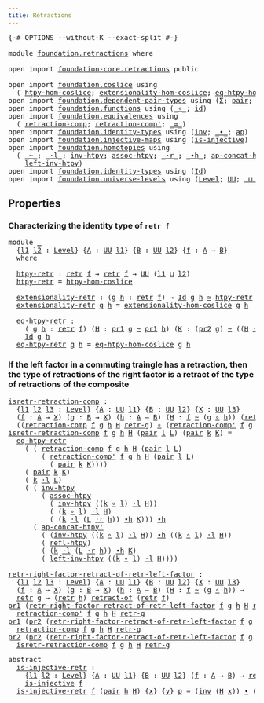 ```yaml
---
title: Retractions
---
```


<pre class="Agda"><a id="37" class="Symbol">{-#</a> <a id="41" class="Keyword">OPTIONS</a> <a id="49" class="Pragma">--without-K</a> <a id="61" class="Pragma">--exact-split</a> <a id="75" class="Symbol">#-}</a>

<a id="80" class="Keyword">module</a> <a id="87" href="foundation.retractions.html" class="Module">foundation.retractions</a> <a id="110" class="Keyword">where</a>

<a id="117" class="Keyword">open</a> <a id="122" class="Keyword">import</a> <a id="129" href="foundation-core.retractions.html" class="Module">foundation-core.retractions</a> <a id="157" class="Keyword">public</a>

<a id="165" class="Keyword">open</a> <a id="170" class="Keyword">import</a> <a id="177" href="foundation.coslice.html" class="Module">foundation.coslice</a> <a id="196" class="Keyword">using</a>
  <a id="204" class="Symbol">(</a> <a id="206" href="foundation.coslice.html#1388" class="Function">htpy-hom-coslice</a><a id="222" class="Symbol">;</a> <a id="224" href="foundation.coslice.html#1619" class="Function">extensionality-hom-coslice</a><a id="250" class="Symbol">;</a> <a id="252" href="foundation.coslice.html#1951" class="Function">eq-htpy-hom-coslice</a><a id="271" class="Symbol">)</a>
<a id="273" class="Keyword">open</a> <a id="278" class="Keyword">import</a> <a id="285" href="foundation.dependent-pair-types.html" class="Module">foundation.dependent-pair-types</a> <a id="317" class="Keyword">using</a> <a id="323" class="Symbol">(</a><a id="324" href="foundation-core.dependent-pair-types.html#515" class="Record">Σ</a><a id="325" class="Symbol">;</a> <a id="327" href="foundation-core.dependent-pair-types.html#588" class="InductiveConstructor">pair</a><a id="331" class="Symbol">;</a> <a id="333" href="foundation-core.dependent-pair-types.html#605" class="Field">pr1</a><a id="336" class="Symbol">;</a> <a id="338" href="foundation-core.dependent-pair-types.html#617" class="Field">pr2</a><a id="341" class="Symbol">)</a>
<a id="343" class="Keyword">open</a> <a id="348" class="Keyword">import</a> <a id="355" href="foundation.functions.html" class="Module">foundation.functions</a> <a id="376" class="Keyword">using</a> <a id="382" class="Symbol">(</a><a id="383" href="foundation-core.functions.html#420" class="Function Operator">_∘_</a><a id="386" class="Symbol">;</a> <a id="388" href="foundation-core.functions.html#322" class="Function">id</a><a id="390" class="Symbol">)</a>
<a id="392" class="Keyword">open</a> <a id="397" class="Keyword">import</a> <a id="404" href="foundation.equivalences.html" class="Module">foundation.equivalences</a> <a id="428" class="Keyword">using</a>
  <a id="436" class="Symbol">(</a> <a id="438" href="foundation-core.equivalences.html#6727" class="Function">retraction-comp</a><a id="453" class="Symbol">;</a> <a id="455" href="foundation-core.equivalences.html#6921" class="Function">retraction-comp&#39;</a><a id="471" class="Symbol">;</a> <a id="473" href="foundation-core.equivalences.html#1621" class="Function Operator">_≃_</a><a id="476" class="Symbol">)</a>
<a id="478" class="Keyword">open</a> <a id="483" class="Keyword">import</a> <a id="490" href="foundation.identity-types.html" class="Module">foundation.identity-types</a> <a id="516" class="Keyword">using</a> <a id="522" class="Symbol">(</a><a id="523" href="foundation-core.identity-types.html#2729" class="Function">inv</a><a id="526" class="Symbol">;</a> <a id="528" href="foundation-core.identity-types.html#2425" class="Function Operator">_∙_</a><a id="531" class="Symbol">;</a> <a id="533" href="foundation-core.identity-types.html#4003" class="Function">ap</a><a id="535" class="Symbol">)</a>
<a id="537" class="Keyword">open</a> <a id="542" class="Keyword">import</a> <a id="549" href="foundation.injective-maps.html" class="Module">foundation.injective-maps</a> <a id="575" class="Keyword">using</a> <a id="581" class="Symbol">(</a><a id="582" href="foundation.injective-maps.html#1309" class="Function">is-injective</a><a id="594" class="Symbol">)</a>
<a id="596" class="Keyword">open</a> <a id="601" class="Keyword">import</a> <a id="608" href="foundation.homotopies.html" class="Module">foundation.homotopies</a> <a id="630" class="Keyword">using</a>
  <a id="638" class="Symbol">(</a> <a id="640" href="foundation-core.homotopies.html#1249" class="Function Operator">_~_</a><a id="643" class="Symbol">;</a> <a id="645" href="foundation-core.homotopies.html#2504" class="Function Operator">_·l_</a><a id="649" class="Symbol">;</a> <a id="651" href="foundation-core.homotopies.html#1625" class="Function">inv-htpy</a><a id="659" class="Symbol">;</a> <a id="661" href="foundation-core.homotopies.html#2812" class="Function">assoc-htpy</a><a id="671" class="Symbol">;</a> <a id="673" href="foundation-core.homotopies.html#2710" class="Function Operator">_·r_</a><a id="677" class="Symbol">;</a> <a id="679" href="foundation-core.homotopies.html#1794" class="Function Operator">_∙h_</a><a id="683" class="Symbol">;</a> <a id="685" href="foundation.homotopies.html#2205" class="Function">ap-concat-htpy&#39;</a><a id="700" class="Symbol">;</a> <a id="702" href="foundation-core.homotopies.html#1368" class="Function">refl-htpy</a><a id="711" class="Symbol">;</a>
    <a id="717" href="foundation-core.homotopies.html#3407" class="Function">left-inv-htpy</a><a id="730" class="Symbol">)</a>
<a id="732" class="Keyword">open</a> <a id="737" class="Keyword">import</a> <a id="744" href="foundation.identity-types.html" class="Module">foundation.identity-types</a> <a id="770" class="Keyword">using</a> <a id="776" class="Symbol">(</a><a id="777" href="foundation-core.identity-types.html#1767" class="Datatype">Id</a><a id="779" class="Symbol">)</a>
<a id="781" class="Keyword">open</a> <a id="786" class="Keyword">import</a> <a id="793" href="foundation.universe-levels.html" class="Module">foundation.universe-levels</a> <a id="820" class="Keyword">using</a> <a id="826" class="Symbol">(</a><a id="827" href="Agda.Primitive.html#597" class="Postulate">Level</a><a id="832" class="Symbol">;</a> <a id="834" href="foundation-core.universe-levels.html#235" class="Primitive">UU</a><a id="836" class="Symbol">;</a> <a id="838" href="Agda.Primitive.html#810" class="Primitive Operator">_⊔_</a><a id="841" class="Symbol">)</a>
</pre>
## Properties

### Characterizing the identity type of `retr f`

<pre class="Agda"><a id="921" class="Keyword">module</a> <a id="928" href="foundation.retractions.html#928" class="Module">_</a>
  <a id="932" class="Symbol">{</a><a id="933" href="foundation.retractions.html#933" class="Bound">l1</a> <a id="936" href="foundation.retractions.html#936" class="Bound">l2</a> <a id="939" class="Symbol">:</a> <a id="941" href="Agda.Primitive.html#597" class="Postulate">Level</a><a id="946" class="Symbol">}</a> <a id="948" class="Symbol">{</a><a id="949" href="foundation.retractions.html#949" class="Bound">A</a> <a id="951" class="Symbol">:</a> <a id="953" href="foundation-core.universe-levels.html#235" class="Primitive">UU</a> <a id="956" href="foundation.retractions.html#933" class="Bound">l1</a><a id="958" class="Symbol">}</a> <a id="960" class="Symbol">{</a><a id="961" href="foundation.retractions.html#961" class="Bound">B</a> <a id="963" class="Symbol">:</a> <a id="965" href="foundation-core.universe-levels.html#235" class="Primitive">UU</a> <a id="968" href="foundation.retractions.html#936" class="Bound">l2</a><a id="970" class="Symbol">}</a> <a id="972" class="Symbol">{</a><a id="973" href="foundation.retractions.html#973" class="Bound">f</a> <a id="975" class="Symbol">:</a> <a id="977" href="foundation.retractions.html#949" class="Bound">A</a> <a id="979" class="Symbol">→</a> <a id="981" href="foundation.retractions.html#961" class="Bound">B</a><a id="982" class="Symbol">}</a>
  <a id="986" class="Keyword">where</a>
  
  <a id="997" href="foundation.retractions.html#997" class="Function">htpy-retr</a> <a id="1007" class="Symbol">:</a> <a id="1009" href="foundation-core.retractions.html#607" class="Function">retr</a> <a id="1014" href="foundation.retractions.html#973" class="Bound">f</a> <a id="1016" class="Symbol">→</a> <a id="1018" href="foundation-core.retractions.html#607" class="Function">retr</a> <a id="1023" href="foundation.retractions.html#973" class="Bound">f</a> <a id="1025" class="Symbol">→</a> <a id="1027" href="foundation-core.universe-levels.html#235" class="Primitive">UU</a> <a id="1030" class="Symbol">(</a><a id="1031" href="foundation.retractions.html#933" class="Bound">l1</a> <a id="1034" href="Agda.Primitive.html#810" class="Primitive Operator">⊔</a> <a id="1036" href="foundation.retractions.html#936" class="Bound">l2</a><a id="1038" class="Symbol">)</a>
  <a id="1042" href="foundation.retractions.html#997" class="Function">htpy-retr</a> <a id="1052" class="Symbol">=</a> <a id="1054" href="foundation.coslice.html#1388" class="Function">htpy-hom-coslice</a>

  <a id="1074" href="foundation.retractions.html#1074" class="Function">extensionality-retr</a> <a id="1094" class="Symbol">:</a> <a id="1096" class="Symbol">(</a><a id="1097" href="foundation.retractions.html#1097" class="Bound">g</a> <a id="1099" href="foundation.retractions.html#1099" class="Bound">h</a> <a id="1101" class="Symbol">:</a> <a id="1103" href="foundation-core.retractions.html#607" class="Function">retr</a> <a id="1108" href="foundation.retractions.html#973" class="Bound">f</a><a id="1109" class="Symbol">)</a> <a id="1111" class="Symbol">→</a> <a id="1113" href="foundation-core.identity-types.html#1767" class="Datatype">Id</a> <a id="1116" href="foundation.retractions.html#1097" class="Bound">g</a> <a id="1118" href="foundation.retractions.html#1099" class="Bound">h</a> <a id="1120" href="foundation-core.equivalences.html#1621" class="Function Operator">≃</a> <a id="1122" href="foundation.retractions.html#997" class="Function">htpy-retr</a> <a id="1132" href="foundation.retractions.html#1097" class="Bound">g</a> <a id="1134" href="foundation.retractions.html#1099" class="Bound">h</a>
  <a id="1138" href="foundation.retractions.html#1074" class="Function">extensionality-retr</a> <a id="1158" href="foundation.retractions.html#1158" class="Bound">g</a> <a id="1160" href="foundation.retractions.html#1160" class="Bound">h</a> <a id="1162" class="Symbol">=</a> <a id="1164" href="foundation.coslice.html#1619" class="Function">extensionality-hom-coslice</a> <a id="1191" href="foundation.retractions.html#1158" class="Bound">g</a> <a id="1193" href="foundation.retractions.html#1160" class="Bound">h</a>

  <a id="1198" href="foundation.retractions.html#1198" class="Function">eq-htpy-retr</a> <a id="1211" class="Symbol">:</a>
    <a id="1217" class="Symbol">(</a> <a id="1219" href="foundation.retractions.html#1219" class="Bound">g</a> <a id="1221" href="foundation.retractions.html#1221" class="Bound">h</a> <a id="1223" class="Symbol">:</a> <a id="1225" href="foundation-core.retractions.html#607" class="Function">retr</a> <a id="1230" href="foundation.retractions.html#973" class="Bound">f</a><a id="1231" class="Symbol">)</a> <a id="1233" class="Symbol">(</a><a id="1234" href="foundation.retractions.html#1234" class="Bound">H</a> <a id="1236" class="Symbol">:</a> <a id="1238" href="foundation-core.dependent-pair-types.html#605" class="Field">pr1</a> <a id="1242" href="foundation.retractions.html#1219" class="Bound">g</a> <a id="1244" href="foundation-core.homotopies.html#1249" class="Function Operator">~</a> <a id="1246" href="foundation-core.dependent-pair-types.html#605" class="Field">pr1</a> <a id="1250" href="foundation.retractions.html#1221" class="Bound">h</a><a id="1251" class="Symbol">)</a> <a id="1253" class="Symbol">(</a><a id="1254" href="foundation.retractions.html#1254" class="Bound">K</a> <a id="1256" class="Symbol">:</a> <a id="1258" class="Symbol">(</a><a id="1259" href="foundation-core.dependent-pair-types.html#617" class="Field">pr2</a> <a id="1263" href="foundation.retractions.html#1219" class="Bound">g</a><a id="1264" class="Symbol">)</a> <a id="1266" href="foundation-core.homotopies.html#1249" class="Function Operator">~</a> <a id="1268" class="Symbol">((</a><a id="1270" href="foundation.retractions.html#1234" class="Bound">H</a> <a id="1272" href="foundation-core.homotopies.html#2710" class="Function Operator">·r</a> <a id="1275" href="foundation.retractions.html#973" class="Bound">f</a><a id="1276" class="Symbol">)</a> <a id="1278" href="foundation-core.homotopies.html#1794" class="Function Operator">∙h</a> <a id="1281" href="foundation-core.dependent-pair-types.html#617" class="Field">pr2</a> <a id="1285" href="foundation.retractions.html#1221" class="Bound">h</a><a id="1286" class="Symbol">))</a> <a id="1289" class="Symbol">→</a>
    <a id="1295" href="foundation-core.identity-types.html#1767" class="Datatype">Id</a> <a id="1298" href="foundation.retractions.html#1219" class="Bound">g</a> <a id="1300" href="foundation.retractions.html#1221" class="Bound">h</a>
  <a id="1304" href="foundation.retractions.html#1198" class="Function">eq-htpy-retr</a> <a id="1317" href="foundation.retractions.html#1317" class="Bound">g</a> <a id="1319" href="foundation.retractions.html#1319" class="Bound">h</a> <a id="1321" class="Symbol">=</a> <a id="1323" href="foundation.coslice.html#1951" class="Function">eq-htpy-hom-coslice</a> <a id="1343" href="foundation.retractions.html#1317" class="Bound">g</a> <a id="1345" href="foundation.retractions.html#1319" class="Bound">h</a> 
</pre>
### If the left factor in a commuting traingle has a retraction, then the type of retractions of the right factor is a retract of the type of retractions of the composite

<pre class="Agda"><a id="isretr-retraction-comp"></a><a id="1533" href="foundation.retractions.html#1533" class="Function">isretr-retraction-comp</a> <a id="1556" class="Symbol">:</a>
  <a id="1560" class="Symbol">{</a><a id="1561" href="foundation.retractions.html#1561" class="Bound">l1</a> <a id="1564" href="foundation.retractions.html#1564" class="Bound">l2</a> <a id="1567" href="foundation.retractions.html#1567" class="Bound">l3</a> <a id="1570" class="Symbol">:</a> <a id="1572" href="Agda.Primitive.html#597" class="Postulate">Level</a><a id="1577" class="Symbol">}</a> <a id="1579" class="Symbol">{</a><a id="1580" href="foundation.retractions.html#1580" class="Bound">A</a> <a id="1582" class="Symbol">:</a> <a id="1584" href="foundation-core.universe-levels.html#235" class="Primitive">UU</a> <a id="1587" href="foundation.retractions.html#1561" class="Bound">l1</a><a id="1589" class="Symbol">}</a> <a id="1591" class="Symbol">{</a><a id="1592" href="foundation.retractions.html#1592" class="Bound">B</a> <a id="1594" class="Symbol">:</a> <a id="1596" href="foundation-core.universe-levels.html#235" class="Primitive">UU</a> <a id="1599" href="foundation.retractions.html#1564" class="Bound">l2</a><a id="1601" class="Symbol">}</a> <a id="1603" class="Symbol">{</a><a id="1604" href="foundation.retractions.html#1604" class="Bound">X</a> <a id="1606" class="Symbol">:</a> <a id="1608" href="foundation-core.universe-levels.html#235" class="Primitive">UU</a> <a id="1611" href="foundation.retractions.html#1567" class="Bound">l3</a><a id="1613" class="Symbol">}</a>
  <a id="1617" class="Symbol">(</a><a id="1618" href="foundation.retractions.html#1618" class="Bound">f</a> <a id="1620" class="Symbol">:</a> <a id="1622" href="foundation.retractions.html#1580" class="Bound">A</a> <a id="1624" class="Symbol">→</a> <a id="1626" href="foundation.retractions.html#1604" class="Bound">X</a><a id="1627" class="Symbol">)</a> <a id="1629" class="Symbol">(</a><a id="1630" href="foundation.retractions.html#1630" class="Bound">g</a> <a id="1632" class="Symbol">:</a> <a id="1634" href="foundation.retractions.html#1592" class="Bound">B</a> <a id="1636" class="Symbol">→</a> <a id="1638" href="foundation.retractions.html#1604" class="Bound">X</a><a id="1639" class="Symbol">)</a> <a id="1641" class="Symbol">(</a><a id="1642" href="foundation.retractions.html#1642" class="Bound">h</a> <a id="1644" class="Symbol">:</a> <a id="1646" href="foundation.retractions.html#1580" class="Bound">A</a> <a id="1648" class="Symbol">→</a> <a id="1650" href="foundation.retractions.html#1592" class="Bound">B</a><a id="1651" class="Symbol">)</a> <a id="1653" class="Symbol">(</a><a id="1654" href="foundation.retractions.html#1654" class="Bound">H</a> <a id="1656" class="Symbol">:</a> <a id="1658" href="foundation.retractions.html#1618" class="Bound">f</a> <a id="1660" href="foundation-core.homotopies.html#1249" class="Function Operator">~</a> <a id="1662" class="Symbol">(</a><a id="1663" href="foundation.retractions.html#1630" class="Bound">g</a> <a id="1665" href="foundation-core.functions.html#420" class="Function Operator">∘</a> <a id="1667" href="foundation.retractions.html#1642" class="Bound">h</a><a id="1668" class="Symbol">))</a> <a id="1671" class="Symbol">(</a><a id="1672" href="foundation.retractions.html#1672" class="Bound">retr-g</a> <a id="1679" class="Symbol">:</a> <a id="1681" href="foundation-core.retractions.html#607" class="Function">retr</a> <a id="1686" href="foundation.retractions.html#1630" class="Bound">g</a><a id="1687" class="Symbol">)</a> <a id="1689" class="Symbol">→</a>
  <a id="1693" class="Symbol">((</a><a id="1695" href="foundation-core.equivalences.html#6727" class="Function">retraction-comp</a> <a id="1711" href="foundation.retractions.html#1618" class="Bound">f</a> <a id="1713" href="foundation.retractions.html#1630" class="Bound">g</a> <a id="1715" href="foundation.retractions.html#1642" class="Bound">h</a> <a id="1717" href="foundation.retractions.html#1654" class="Bound">H</a> <a id="1719" href="foundation.retractions.html#1672" class="Bound">retr-g</a><a id="1725" class="Symbol">)</a> <a id="1727" href="foundation-core.functions.html#420" class="Function Operator">∘</a> <a id="1729" class="Symbol">(</a><a id="1730" href="foundation-core.equivalences.html#6921" class="Function">retraction-comp&#39;</a> <a id="1747" href="foundation.retractions.html#1618" class="Bound">f</a> <a id="1749" href="foundation.retractions.html#1630" class="Bound">g</a> <a id="1751" href="foundation.retractions.html#1642" class="Bound">h</a> <a id="1753" href="foundation.retractions.html#1654" class="Bound">H</a> <a id="1755" href="foundation.retractions.html#1672" class="Bound">retr-g</a><a id="1761" class="Symbol">))</a> <a id="1764" href="foundation-core.homotopies.html#1249" class="Function Operator">~</a> <a id="1766" href="foundation-core.functions.html#322" class="Function">id</a>
<a id="1769" href="foundation.retractions.html#1533" class="Function">isretr-retraction-comp</a> <a id="1792" href="foundation.retractions.html#1792" class="Bound">f</a> <a id="1794" href="foundation.retractions.html#1794" class="Bound">g</a> <a id="1796" href="foundation.retractions.html#1796" class="Bound">h</a> <a id="1798" href="foundation.retractions.html#1798" class="Bound">H</a> <a id="1800" class="Symbol">(</a><a id="1801" href="foundation-core.dependent-pair-types.html#588" class="InductiveConstructor">pair</a> <a id="1806" href="foundation.retractions.html#1806" class="Bound">l</a> <a id="1808" href="foundation.retractions.html#1808" class="Bound">L</a><a id="1809" class="Symbol">)</a> <a id="1811" class="Symbol">(</a><a id="1812" href="foundation-core.dependent-pair-types.html#588" class="InductiveConstructor">pair</a> <a id="1817" href="foundation.retractions.html#1817" class="Bound">k</a> <a id="1819" href="foundation.retractions.html#1819" class="Bound">K</a><a id="1820" class="Symbol">)</a> <a id="1822" class="Symbol">=</a>
  <a id="1826" href="foundation.retractions.html#1198" class="Function">eq-htpy-retr</a>
    <a id="1843" class="Symbol">(</a> <a id="1845" class="Symbol">(</a> <a id="1847" href="foundation-core.equivalences.html#6727" class="Function">retraction-comp</a> <a id="1863" href="foundation.retractions.html#1792" class="Bound">f</a> <a id="1865" href="foundation.retractions.html#1794" class="Bound">g</a> <a id="1867" href="foundation.retractions.html#1796" class="Bound">h</a> <a id="1869" href="foundation.retractions.html#1798" class="Bound">H</a> <a id="1871" class="Symbol">(</a><a id="1872" href="foundation-core.dependent-pair-types.html#588" class="InductiveConstructor">pair</a> <a id="1877" href="foundation.retractions.html#1806" class="Bound">l</a> <a id="1879" href="foundation.retractions.html#1808" class="Bound">L</a><a id="1880" class="Symbol">)</a>
        <a id="1890" class="Symbol">(</a> <a id="1892" href="foundation-core.equivalences.html#6921" class="Function">retraction-comp&#39;</a> <a id="1909" href="foundation.retractions.html#1792" class="Bound">f</a> <a id="1911" href="foundation.retractions.html#1794" class="Bound">g</a> <a id="1913" href="foundation.retractions.html#1796" class="Bound">h</a> <a id="1915" href="foundation.retractions.html#1798" class="Bound">H</a> <a id="1917" class="Symbol">(</a><a id="1918" href="foundation-core.dependent-pair-types.html#588" class="InductiveConstructor">pair</a> <a id="1923" href="foundation.retractions.html#1806" class="Bound">l</a> <a id="1925" href="foundation.retractions.html#1808" class="Bound">L</a><a id="1926" class="Symbol">)</a>
          <a id="1938" class="Symbol">(</a> <a id="1940" href="foundation-core.dependent-pair-types.html#588" class="InductiveConstructor">pair</a> <a id="1945" href="foundation.retractions.html#1817" class="Bound">k</a> <a id="1947" href="foundation.retractions.html#1819" class="Bound">K</a><a id="1948" class="Symbol">))))</a>
    <a id="1957" class="Symbol">(</a> <a id="1959" href="foundation-core.dependent-pair-types.html#588" class="InductiveConstructor">pair</a> <a id="1964" href="foundation.retractions.html#1817" class="Bound">k</a> <a id="1966" href="foundation.retractions.html#1819" class="Bound">K</a><a id="1967" class="Symbol">)</a>
    <a id="1973" class="Symbol">(</a> <a id="1975" href="foundation.retractions.html#1817" class="Bound">k</a> <a id="1977" href="foundation-core.homotopies.html#2504" class="Function Operator">·l</a> <a id="1980" href="foundation.retractions.html#1808" class="Bound">L</a><a id="1981" class="Symbol">)</a>
    <a id="1987" class="Symbol">(</a> <a id="1989" class="Symbol">(</a> <a id="1991" href="foundation-core.homotopies.html#1625" class="Function">inv-htpy</a>
        <a id="2008" class="Symbol">(</a> <a id="2010" href="foundation-core.homotopies.html#2812" class="Function">assoc-htpy</a>
          <a id="2031" class="Symbol">(</a> <a id="2033" href="foundation-core.homotopies.html#1625" class="Function">inv-htpy</a> <a id="2042" class="Symbol">((</a><a id="2044" href="foundation.retractions.html#1817" class="Bound">k</a> <a id="2046" href="foundation-core.functions.html#420" class="Function Operator">∘</a> <a id="2048" href="foundation.retractions.html#1806" class="Bound">l</a><a id="2049" class="Symbol">)</a> <a id="2051" href="foundation-core.homotopies.html#2504" class="Function Operator">·l</a> <a id="2054" href="foundation.retractions.html#1798" class="Bound">H</a><a id="2055" class="Symbol">))</a>
          <a id="2068" class="Symbol">(</a> <a id="2070" class="Symbol">(</a><a id="2071" href="foundation.retractions.html#1817" class="Bound">k</a> <a id="2073" href="foundation-core.functions.html#420" class="Function Operator">∘</a> <a id="2075" href="foundation.retractions.html#1806" class="Bound">l</a><a id="2076" class="Symbol">)</a> <a id="2078" href="foundation-core.homotopies.html#2504" class="Function Operator">·l</a> <a id="2081" href="foundation.retractions.html#1798" class="Bound">H</a><a id="2082" class="Symbol">)</a>
          <a id="2094" class="Symbol">(</a> <a id="2096" class="Symbol">(</a><a id="2097" href="foundation.retractions.html#1817" class="Bound">k</a> <a id="2099" href="foundation-core.homotopies.html#2504" class="Function Operator">·l</a> <a id="2102" class="Symbol">(</a><a id="2103" href="foundation.retractions.html#1808" class="Bound">L</a> <a id="2105" href="foundation-core.homotopies.html#2710" class="Function Operator">·r</a> <a id="2108" href="foundation.retractions.html#1796" class="Bound">h</a><a id="2109" class="Symbol">))</a> <a id="2112" href="foundation-core.homotopies.html#1794" class="Function Operator">∙h</a> <a id="2115" href="foundation.retractions.html#1819" class="Bound">K</a><a id="2116" class="Symbol">)))</a> <a id="2120" href="foundation-core.homotopies.html#1794" class="Function Operator">∙h</a>
      <a id="2129" class="Symbol">(</a> <a id="2131" href="foundation.homotopies.html#2205" class="Function">ap-concat-htpy&#39;</a>
        <a id="2155" class="Symbol">(</a> <a id="2157" class="Symbol">(</a><a id="2158" href="foundation-core.homotopies.html#1625" class="Function">inv-htpy</a> <a id="2167" class="Symbol">((</a><a id="2169" href="foundation.retractions.html#1817" class="Bound">k</a> <a id="2171" href="foundation-core.functions.html#420" class="Function Operator">∘</a> <a id="2173" href="foundation.retractions.html#1806" class="Bound">l</a><a id="2174" class="Symbol">)</a> <a id="2176" href="foundation-core.homotopies.html#2504" class="Function Operator">·l</a> <a id="2179" href="foundation.retractions.html#1798" class="Bound">H</a><a id="2180" class="Symbol">))</a> <a id="2183" href="foundation-core.homotopies.html#1794" class="Function Operator">∙h</a> <a id="2186" class="Symbol">((</a><a id="2188" href="foundation.retractions.html#1817" class="Bound">k</a> <a id="2190" href="foundation-core.functions.html#420" class="Function Operator">∘</a> <a id="2192" href="foundation.retractions.html#1806" class="Bound">l</a><a id="2193" class="Symbol">)</a> <a id="2195" href="foundation-core.homotopies.html#2504" class="Function Operator">·l</a> <a id="2198" href="foundation.retractions.html#1798" class="Bound">H</a><a id="2199" class="Symbol">))</a>
        <a id="2210" class="Symbol">(</a> <a id="2212" href="foundation-core.homotopies.html#1368" class="Function">refl-htpy</a><a id="2221" class="Symbol">)</a>
        <a id="2231" class="Symbol">(</a> <a id="2233" class="Symbol">(</a><a id="2234" href="foundation.retractions.html#1817" class="Bound">k</a> <a id="2236" href="foundation-core.homotopies.html#2504" class="Function Operator">·l</a> <a id="2239" class="Symbol">(</a><a id="2240" href="foundation.retractions.html#1808" class="Bound">L</a> <a id="2242" href="foundation-core.homotopies.html#2710" class="Function Operator">·r</a> <a id="2245" href="foundation.retractions.html#1796" class="Bound">h</a><a id="2246" class="Symbol">))</a> <a id="2249" href="foundation-core.homotopies.html#1794" class="Function Operator">∙h</a> <a id="2252" href="foundation.retractions.html#1819" class="Bound">K</a><a id="2253" class="Symbol">)</a>
        <a id="2263" class="Symbol">(</a> <a id="2265" href="foundation-core.homotopies.html#3407" class="Function">left-inv-htpy</a> <a id="2279" class="Symbol">((</a><a id="2281" href="foundation.retractions.html#1817" class="Bound">k</a> <a id="2283" href="foundation-core.functions.html#420" class="Function Operator">∘</a> <a id="2285" href="foundation.retractions.html#1806" class="Bound">l</a><a id="2286" class="Symbol">)</a> <a id="2288" href="foundation-core.homotopies.html#2504" class="Function Operator">·l</a> <a id="2291" href="foundation.retractions.html#1798" class="Bound">H</a><a id="2292" class="Symbol">))))</a>
  
<a id="retr-right-factor-retract-of-retr-left-factor"></a><a id="2300" href="foundation.retractions.html#2300" class="Function">retr-right-factor-retract-of-retr-left-factor</a> <a id="2346" class="Symbol">:</a>
  <a id="2350" class="Symbol">{</a><a id="2351" href="foundation.retractions.html#2351" class="Bound">l1</a> <a id="2354" href="foundation.retractions.html#2354" class="Bound">l2</a> <a id="2357" href="foundation.retractions.html#2357" class="Bound">l3</a> <a id="2360" class="Symbol">:</a> <a id="2362" href="Agda.Primitive.html#597" class="Postulate">Level</a><a id="2367" class="Symbol">}</a> <a id="2369" class="Symbol">{</a><a id="2370" href="foundation.retractions.html#2370" class="Bound">A</a> <a id="2372" class="Symbol">:</a> <a id="2374" href="foundation-core.universe-levels.html#235" class="Primitive">UU</a> <a id="2377" href="foundation.retractions.html#2351" class="Bound">l1</a><a id="2379" class="Symbol">}</a> <a id="2381" class="Symbol">{</a><a id="2382" href="foundation.retractions.html#2382" class="Bound">B</a> <a id="2384" class="Symbol">:</a> <a id="2386" href="foundation-core.universe-levels.html#235" class="Primitive">UU</a> <a id="2389" href="foundation.retractions.html#2354" class="Bound">l2</a><a id="2391" class="Symbol">}</a> <a id="2393" class="Symbol">{</a><a id="2394" href="foundation.retractions.html#2394" class="Bound">X</a> <a id="2396" class="Symbol">:</a> <a id="2398" href="foundation-core.universe-levels.html#235" class="Primitive">UU</a> <a id="2401" href="foundation.retractions.html#2357" class="Bound">l3</a><a id="2403" class="Symbol">}</a>
  <a id="2407" class="Symbol">(</a><a id="2408" href="foundation.retractions.html#2408" class="Bound">f</a> <a id="2410" class="Symbol">:</a> <a id="2412" href="foundation.retractions.html#2370" class="Bound">A</a> <a id="2414" class="Symbol">→</a> <a id="2416" href="foundation.retractions.html#2394" class="Bound">X</a><a id="2417" class="Symbol">)</a> <a id="2419" class="Symbol">(</a><a id="2420" href="foundation.retractions.html#2420" class="Bound">g</a> <a id="2422" class="Symbol">:</a> <a id="2424" href="foundation.retractions.html#2382" class="Bound">B</a> <a id="2426" class="Symbol">→</a> <a id="2428" href="foundation.retractions.html#2394" class="Bound">X</a><a id="2429" class="Symbol">)</a> <a id="2431" class="Symbol">(</a><a id="2432" href="foundation.retractions.html#2432" class="Bound">h</a> <a id="2434" class="Symbol">:</a> <a id="2436" href="foundation.retractions.html#2370" class="Bound">A</a> <a id="2438" class="Symbol">→</a> <a id="2440" href="foundation.retractions.html#2382" class="Bound">B</a><a id="2441" class="Symbol">)</a> <a id="2443" class="Symbol">(</a><a id="2444" href="foundation.retractions.html#2444" class="Bound">H</a> <a id="2446" class="Symbol">:</a> <a id="2448" href="foundation.retractions.html#2408" class="Bound">f</a> <a id="2450" href="foundation-core.homotopies.html#1249" class="Function Operator">~</a> <a id="2452" class="Symbol">(</a><a id="2453" href="foundation.retractions.html#2420" class="Bound">g</a> <a id="2455" href="foundation-core.functions.html#420" class="Function Operator">∘</a> <a id="2457" href="foundation.retractions.html#2432" class="Bound">h</a><a id="2458" class="Symbol">))</a> <a id="2461" class="Symbol">→</a>
  <a id="2465" href="foundation-core.retractions.html#607" class="Function">retr</a> <a id="2470" href="foundation.retractions.html#2420" class="Bound">g</a> <a id="2472" class="Symbol">→</a> <a id="2474" class="Symbol">(</a><a id="2475" href="foundation-core.retractions.html#607" class="Function">retr</a> <a id="2480" href="foundation.retractions.html#2432" class="Bound">h</a><a id="2481" class="Symbol">)</a> <a id="2483" href="foundation-core.retractions.html#684" class="Function Operator">retract-of</a> <a id="2494" class="Symbol">(</a><a id="2495" href="foundation-core.retractions.html#607" class="Function">retr</a> <a id="2500" href="foundation.retractions.html#2408" class="Bound">f</a><a id="2501" class="Symbol">)</a>
<a id="2503" href="foundation-core.dependent-pair-types.html#605" class="Field">pr1</a> <a id="2507" class="Symbol">(</a><a id="2508" href="foundation.retractions.html#2300" class="Function">retr-right-factor-retract-of-retr-left-factor</a> <a id="2554" href="foundation.retractions.html#2554" class="Bound">f</a> <a id="2556" href="foundation.retractions.html#2556" class="Bound">g</a> <a id="2558" href="foundation.retractions.html#2558" class="Bound">h</a> <a id="2560" href="foundation.retractions.html#2560" class="Bound">H</a> <a id="2562" href="foundation.retractions.html#2562" class="Bound">retr-g</a><a id="2568" class="Symbol">)</a> <a id="2570" class="Symbol">=</a>
  <a id="2574" href="foundation-core.equivalences.html#6921" class="Function">retraction-comp&#39;</a> <a id="2591" href="foundation.retractions.html#2554" class="Bound">f</a> <a id="2593" href="foundation.retractions.html#2556" class="Bound">g</a> <a id="2595" href="foundation.retractions.html#2558" class="Bound">h</a> <a id="2597" href="foundation.retractions.html#2560" class="Bound">H</a> <a id="2599" href="foundation.retractions.html#2562" class="Bound">retr-g</a>
<a id="2606" href="foundation-core.dependent-pair-types.html#605" class="Field">pr1</a> <a id="2610" class="Symbol">(</a><a id="2611" href="foundation-core.dependent-pair-types.html#617" class="Field">pr2</a> <a id="2615" class="Symbol">(</a><a id="2616" href="foundation.retractions.html#2300" class="Function">retr-right-factor-retract-of-retr-left-factor</a> <a id="2662" href="foundation.retractions.html#2662" class="Bound">f</a> <a id="2664" href="foundation.retractions.html#2664" class="Bound">g</a> <a id="2666" href="foundation.retractions.html#2666" class="Bound">h</a> <a id="2668" href="foundation.retractions.html#2668" class="Bound">H</a> <a id="2670" href="foundation.retractions.html#2670" class="Bound">retr-g</a><a id="2676" class="Symbol">))</a> <a id="2679" class="Symbol">=</a>
  <a id="2683" href="foundation-core.equivalences.html#6727" class="Function">retraction-comp</a> <a id="2699" href="foundation.retractions.html#2662" class="Bound">f</a> <a id="2701" href="foundation.retractions.html#2664" class="Bound">g</a> <a id="2703" href="foundation.retractions.html#2666" class="Bound">h</a> <a id="2705" href="foundation.retractions.html#2668" class="Bound">H</a> <a id="2707" href="foundation.retractions.html#2670" class="Bound">retr-g</a>
<a id="2714" href="foundation-core.dependent-pair-types.html#617" class="Field">pr2</a> <a id="2718" class="Symbol">(</a><a id="2719" href="foundation-core.dependent-pair-types.html#617" class="Field">pr2</a> <a id="2723" class="Symbol">(</a><a id="2724" href="foundation.retractions.html#2300" class="Function">retr-right-factor-retract-of-retr-left-factor</a> <a id="2770" href="foundation.retractions.html#2770" class="Bound">f</a> <a id="2772" href="foundation.retractions.html#2772" class="Bound">g</a> <a id="2774" href="foundation.retractions.html#2774" class="Bound">h</a> <a id="2776" href="foundation.retractions.html#2776" class="Bound">H</a> <a id="2778" href="foundation.retractions.html#2778" class="Bound">retr-g</a><a id="2784" class="Symbol">))</a> <a id="2787" class="Symbol">=</a>
  <a id="2791" href="foundation.retractions.html#1533" class="Function">isretr-retraction-comp</a> <a id="2814" href="foundation.retractions.html#2770" class="Bound">f</a> <a id="2816" href="foundation.retractions.html#2772" class="Bound">g</a> <a id="2818" href="foundation.retractions.html#2774" class="Bound">h</a> <a id="2820" href="foundation.retractions.html#2776" class="Bound">H</a> <a id="2822" href="foundation.retractions.html#2778" class="Bound">retr-g</a>
</pre>
<pre class="Agda"><a id="2842" class="Keyword">abstract</a>
  <a id="is-injective-retr"></a><a id="2853" href="foundation.retractions.html#2853" class="Function">is-injective-retr</a> <a id="2871" class="Symbol">:</a>
    <a id="2877" class="Symbol">{</a><a id="2878" href="foundation.retractions.html#2878" class="Bound">l1</a> <a id="2881" href="foundation.retractions.html#2881" class="Bound">l2</a> <a id="2884" class="Symbol">:</a> <a id="2886" href="Agda.Primitive.html#597" class="Postulate">Level</a><a id="2891" class="Symbol">}</a> <a id="2893" class="Symbol">{</a><a id="2894" href="foundation.retractions.html#2894" class="Bound">A</a> <a id="2896" class="Symbol">:</a> <a id="2898" href="foundation-core.universe-levels.html#235" class="Primitive">UU</a> <a id="2901" href="foundation.retractions.html#2878" class="Bound">l1</a><a id="2903" class="Symbol">}</a> <a id="2905" class="Symbol">{</a><a id="2906" href="foundation.retractions.html#2906" class="Bound">B</a> <a id="2908" class="Symbol">:</a> <a id="2910" href="foundation-core.universe-levels.html#235" class="Primitive">UU</a> <a id="2913" href="foundation.retractions.html#2881" class="Bound">l2</a><a id="2915" class="Symbol">}</a> <a id="2917" class="Symbol">(</a><a id="2918" href="foundation.retractions.html#2918" class="Bound">f</a> <a id="2920" class="Symbol">:</a> <a id="2922" href="foundation.retractions.html#2894" class="Bound">A</a> <a id="2924" class="Symbol">→</a> <a id="2926" href="foundation.retractions.html#2906" class="Bound">B</a><a id="2927" class="Symbol">)</a> <a id="2929" class="Symbol">→</a> <a id="2931" href="foundation-core.retractions.html#607" class="Function">retr</a> <a id="2936" href="foundation.retractions.html#2918" class="Bound">f</a> <a id="2938" class="Symbol">→</a>
    <a id="2944" href="foundation.injective-maps.html#1309" class="Function">is-injective</a> <a id="2957" href="foundation.retractions.html#2918" class="Bound">f</a>
  <a id="2961" href="foundation.retractions.html#2853" class="Function">is-injective-retr</a> <a id="2979" href="foundation.retractions.html#2979" class="Bound">f</a> <a id="2981" class="Symbol">(</a><a id="2982" href="foundation-core.dependent-pair-types.html#588" class="InductiveConstructor">pair</a> <a id="2987" href="foundation.retractions.html#2987" class="Bound">h</a> <a id="2989" href="foundation.retractions.html#2989" class="Bound">H</a><a id="2990" class="Symbol">)</a> <a id="2992" class="Symbol">{</a><a id="2993" href="foundation.retractions.html#2993" class="Bound">x</a><a id="2994" class="Symbol">}</a> <a id="2996" class="Symbol">{</a><a id="2997" href="foundation.retractions.html#2997" class="Bound">y</a><a id="2998" class="Symbol">}</a> <a id="3000" href="foundation.retractions.html#3000" class="Bound">p</a> <a id="3002" class="Symbol">=</a> <a id="3004" class="Symbol">(</a><a id="3005" href="foundation-core.identity-types.html#2729" class="Function">inv</a> <a id="3009" class="Symbol">(</a><a id="3010" href="foundation.retractions.html#2989" class="Bound">H</a> <a id="3012" href="foundation.retractions.html#2993" class="Bound">x</a><a id="3013" class="Symbol">))</a> <a id="3016" href="foundation-core.identity-types.html#2425" class="Function Operator">∙</a> <a id="3018" class="Symbol">(</a><a id="3019" href="foundation-core.identity-types.html#4003" class="Function">ap</a> <a id="3022" href="foundation.retractions.html#2987" class="Bound">h</a> <a id="3024" href="foundation.retractions.html#3000" class="Bound">p</a> <a id="3026" href="foundation-core.identity-types.html#2425" class="Function Operator">∙</a> <a id="3028" href="foundation.retractions.html#2989" class="Bound">H</a> <a id="3030" href="foundation.retractions.html#2997" class="Bound">y</a><a id="3031" class="Symbol">)</a>
</pre>